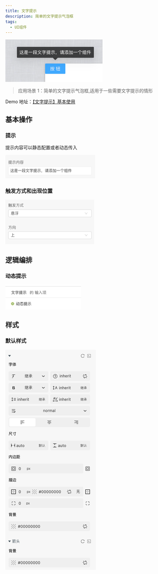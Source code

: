 ```yaml
---
title: 文字提示
description: 简单的文字提示气泡框
tags:
  - UI组件
---
```


![Alt text](img/image.png)

> 应用场景 1：简单的文字提示气泡框,适用于一些需要文字提示的情形

Demo 地址：[【文字提示】基本使用](https://my.mybricks.world/mybricks-pc-page/index.html?id=514698151084101)

## 基本操作

### 提示

提示内容可以静态配置或者动态传入

![Alt text](img/image-1.png)

### 触发方式和出现位置

![Alt text](img/image-2.png)

## 逻辑编排

### 动态提示

![Alt text](img/image-3.png)

## 样式

### 默认样式

![Alt text](img/image-4.png)
